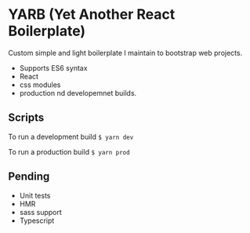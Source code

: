 # YARB (Yet Another React Boilerplate)

Custom simple and light boilerplate I maintain to bootstrap web projects.

- Supports ES6 syntax
- React
- css modules
- production nd developemnet builds.

## Scripts

To run a development build
`$ yarn dev`

To run a production build
`$ yarn prod`

## Pending

- Unit tests
- HMR
- sass support
- Typescript
